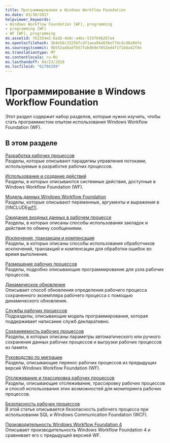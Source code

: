 ```yaml
---
title: Программирование в Windows Workflow Foundation
ms.date: 03/30/2017
helpviewer_keywords:
- Windows Workflow Foundation [WF], programming
- programming [WF]
- WF [WF], programming
ms.assetid: f62354e2-6a2b-4e8c-a4bc-533fb96267a4
ms.openlocfilehash: 3b4e56c332567cdf1aea94a836ef7dcdcd8a94fe
ms.sourcegitcommit: 9b552addadfb57fab0b9e7852ed4f1f1b8a42f8e
ms.translationtype: MT
ms.contentlocale: ru-RU
ms.lasthandoff: 04/23/2019
ms.locfileid: "61794359"
---
```

# <a name="windows-workflow-foundation-programming"></a>Программирование в Windows Workflow Foundation
Этот раздел содержит набор разделов, которые нужно изучить, чтобы стать программистом опытом использования Windows Workflow Foundation (WF).  
  
## <a name="in-this-section"></a>В этом разделе  
 [Разработка рабочих процессов](designing-workflows.md)  
 Разделы, которые описывают парадигмы управления потоками, используемые в разработке рабочих процессов.  
  
 [Использование и создание действий](using-and-creating-activities.md)  
 Разделы, в которых описываются системные действия, доступные в Windows Workflow Foundation (WF).  
  
 [Модель данных Windows Workflow Foundation](data-model.md)  
 Разделы, которые описывают переменные, аргументы и выражения в [!INCLUDE[wf1](../../../includes/wf1-md.md)].  
  
 [Ожидание входных данных в рабочем процессе](waiting-for-input-in-a-workflow.md)  
 Разделы, в которых описаны способы использования закладок и действия по обмену сообщениями.  
  
 [Исключения, транзакции и компенсация](exceptions-transactions-and-compensation.md)  
 Разделы, в которых описаны способы использования обработчиков исключений, транзакций и компенсации для обработки ошибок во время выполнения.  
  
 [Размещение рабочих процессов](hosting-workflows.md)  
 Разделы, подробно описывающие программирование для узла рабочих процессов.  
  
 [Динамическое обновление](dynamic-update.md)  
 Описывает способ обновления определения рабочего процесса сохраненного экземпляра рабочего процесса с помощью динамического обновления.  
  
 [Службы рабочих процессов](../wcf/feature-details/workflow-services.md)  
 Подразделы, описывающие модель программирования, которая поддерживает написание служб декларативно.  
  
 [Сохраняемость рабочих процессов](workflow-persistence.md)  
 Разделы, в которых описаны параметры автоматического или ручного сохранения данных рабочих процессов и выгрузки рабочих процессов из памяти.  
  
 [Руководство по миграции](migration-guidance.md)  
 Разделы, описывающие перенос рабочих процессов из предыдущих версий Windows Workflow Foundation (WF).  
  
 [Отслеживание и трассировка рабочих процессов](workflow-tracking-and-tracing.md)  
 Разделы, описывающие отслеживание, трассировку рабочих процессов и способ использования этих возможностей для мониторинга рабочих процессов.  
  
 [Безопасность рабочих процессов](workflow-security.md)  
 В этой статье описывается безопасность рабочего процесса при использовании SQL и Windows Communication Foundation (WCF).  
  
 [Производительность Windows Workflow Foundation 4](performance.md)  
 Описывает производительность Windows Workflow Foundation 4 и сравнивает его с предыдущей версией WF.
